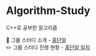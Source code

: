 # Algorithm-Study
C++로 공부한 알고리즘    


:raising_hand: 그룹 스터디 소개 - [홍단알](https://www.notion.so/67236ea940cc4950891c2fa51f64be68)  
:pencil2: 그룹 스터디 진행 현황 - [홍단알 일지](https://www.notion.so/90e756695644424ab2f8a0b66171f762)
